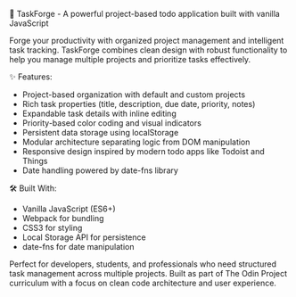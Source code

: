 🔨 TaskForge - A powerful project-based todo application built with vanilla JavaScript

Forge your productivity with organized project management and intelligent task tracking. TaskForge combines clean design with robust functionality to help you manage multiple projects and prioritize tasks effectively.

✨ Features:
- Project-based organization with default and custom projects
- Rich task properties (title, description, due date, priority, notes)
- Expandable task details with inline editing
- Priority-based color coding and visual indicators
- Persistent data storage using localStorage
- Modular architecture separating logic from DOM manipulation
- Responsive design inspired by modern todo apps like Todoist and Things
- Date handling powered by date-fns library

🛠️ Built With:
- Vanilla JavaScript (ES6+)
- Webpack for bundling
- CSS3 for styling
- Local Storage API for persistence
- date-fns for date manipulation

Perfect for developers, students, and professionals who need structured task management across multiple projects. Built as part of The Odin Project curriculum with a focus on clean code architecture and user experience.
